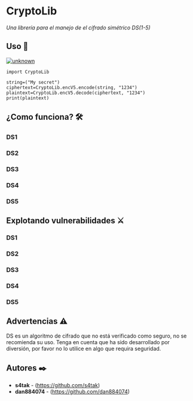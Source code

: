 # CryptoLib

_Una librería para el manejo de el cifrado simétrico DS(1-5)_


## Uso 🔧

<a href="https://ibb.co/Vg1rXqK"><img src="https://i.ibb.co/K2PRCr1/unknown.png" alt="unknown" border="0"></a>

```
import CryptoLib

string=("My secret")
ciphertext=CryptoLib.encV5.encode(string, "1234")
plaintext=CryptoLib.encV5.decode(ciphertext, "1234")
print(plaintext)
```
## ¿Como funciona? 🛠️

### DS1
### DS2
### DS3
### DS4
### DS5


## Explotando vulnerabilidades ⚔️

### DS1
### DS2
### DS3
### DS4
### DS5


## Advertencias ⚠️

DS es un algoritmo de cifrado que no está verificado como seguro, no se recomienda su uso. Tenga en cuenta que ha sido desarrollado por diversión, por favor no lo utilice en algo que requira seguridad.


## Autores ✒️


* **s4tak** - (https://github.com/s4tak)
* **dan884074** - (https://github.com/dan884074)

